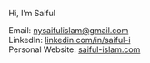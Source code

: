 Hi, I’m Saiful  
  
Email: nysaifulislam@gmail.com  
LinkedIn: [linkedin.com/in/saiful-i](linkedin.com/in/saiful-i)  
Personal Website: [saiful-islam.com](saiful-islam.com)
